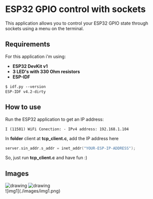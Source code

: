 # ESP32 GPIO control with sockets

This application allows you to control your ESP32 GPIO state through sockets using a menu on the terminal.

## Requirements
For this application i'm using:
- **ESP32 DevKit v1**
- **3 LED's with 330 Ohm resistors**
- **ESP-IDF**


```bashrc
$ idf.py --version
ESP-IDF v4.2-dirty
```

## How to use
Run the ESP32 application to get an IP address:
```bashrc
I (11581) WiFi Conection: - IPv4 address: 192.168.1.104
```

In **folder** client at **tcp_client.c**, add the IP address here
```c
server.sin_addr.s_addr = inet_addr("YOUR-ESP-IP-ADDRESS");
```

So, just run **tcp_client.c** and have fun :)

## Images
<div class="box">
  <img src="./image/img2.jpeg" alt="drawing" width="200"/>
  <img src="./image/img3.jpeg" alt="drawing" width="200"/>
</div>
![img1](./images/img1.png)